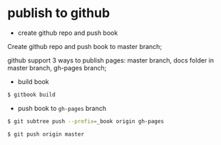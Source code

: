 # publish to github


- create github repo and push book

Create github repo and push book to master branch;

github support 3 ways to publish pages: master branch, docs folder in master branch, gh-pages branch;

- build book

```sh
$ gitbook build
```

- push book to `gh-pages` branch

```sh
$ git subtree push --prefix=_book origin gh-pages

$ git push origin master
```



